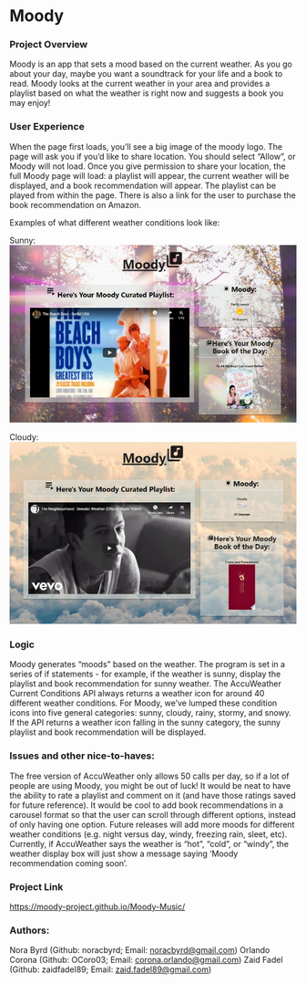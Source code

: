 # **Moody**

### **Project Overview**

Moody is an app that sets a mood based on the current weather. As you go about your day, maybe you want a soundtrack for your life and a book to read. Moody looks at the current weather in your area and provides a playlist based on what the weather is right now and suggests a book you may enjoy!

### **User Experience**

When the page first loads, you’ll see a big image of the moody logo. The page will ask you if you’d like to share location. You should select “Allow”, or Moody will not load. Once you give permission to share your location, the full Moody page will load: a playlist will appear, the current weather will be displayed, and a book recommendation will appear. The playlist can be played from within the page. There is also a link for the user to purchase the book recommendation on Amazon.

Examples of what different weather conditions look like:

Sunny:
![global execution context with no code](/images/sunny_screenshot.png)

Cloudy:
![global execution context with no code](/images/cloudy_screenshot.png)


### **Logic**

Moody generates “moods” based on the weather. The program is set in a series of if statements - for example, if the weather is sunny, display the playlist and book recommendation for sunny weather. The AccuWeather Current Conditions API always returns a weather icon for around 40 different weather conditions. For Moody, we’ve lumped these condition icons into five general categories: sunny, cloudy, rainy, stormy, and snowy. If the API returns a weather icon falling in the sunny category, the sunny playlist and book recommendation will be displayed.

### **Issues and other nice-to-haves:**
The free version of AccuWeather only allows 50 calls per day, so if a lot of people are using Moody, you might be out of luck! 
It would be neat to have the ability to rate a playlist and comment on it (and have those ratings saved for future reference).
It would be cool to add book recommendations in a carousel format so that the user can scroll through different options, instead of only having one option.
Future releases will add more moods for different weather conditions (e.g. night versus day, windy, freezing rain, sleet, etc). Currently, if AccuWeather says the weather is “hot”, “cold”, or “windy”, the weather display box will just show a message saying ‘Moody recommendation coming soon’.

### **Project Link**
 https://moody-project.github.io/Moody-Music/

### **Authors:**
Nora Byrd (Github: noracbyrd; Email: noracbyrd@gmail.com)
Orlando Corona (Github: OCoro03; Email: corona.orlando@gmail.com)
Zaid Fadel (Github: zaidfadel89; Email: zaid.fadel89@gmail.com)
